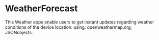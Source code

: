 # WeatherForecast
This Weather apps enable users to get instant updates regarding weather conditions of the device location. using: openweathermap.org, JSONobjects.
